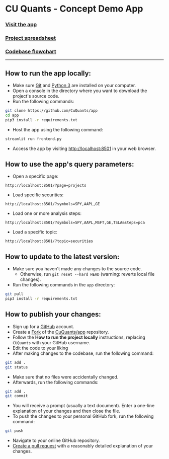 # CU Quants - Concept Demo App

### [Visit the app](https://share.streamlit.io/cuquants/app/main/frontend.py)

### [Project spreadsheet](https://docs.google.com/spreadsheets/d/1y-0I1ObMmBNRjSCXQHVt81bBOaz5_X6r0jRvElhtYxM/edit#gid=0)

### [Codebase flowchart](https://drive.google.com/file/d/1byHzvtFP-82UNh4JdKu_Bs-swS5xTg-F/view?usp=sharing)

---

## How to run the app locally:

- Make sure [Git](https://git-scm.com/downloads) and [Python 3](https://www.python.org/downloads/) are installed on your computer.
- Open a console in the directory where you want to download the project's source code.
- Run the following commands:
```sh
git clone https://github.com/CuQuants/app
cd app
pip3 install -r requirements.txt
```
- Host the app using the following command:
```sh
streamlit run frontend.py
```
- Access the app by visiting [http://localhost:8501](http://localhost:8501) in your web browser.

## How to use the app's query parameters:

- Open a specific page:
```
http://localhost:8501/?page=projects
```

- Load specific securities:
```
http://localhost:8501/?symbols=SPY,AAPL,GE
```

- Load one or more analysis steps:
```
http://localhost:8501/?symbols=SPY,AAPL,MSFT,GE,TSLA&steps=pca
```

- Load a specific topic:
```
http://localhost:8501/?topic=securities
```

## How to update to the latest version:

- Make sure you haven't made any changes to the source code.
  - Otherwise, run `git reset --hard HEAD` (warning: reverts local file changes).
- Run the following commands in the `app` directory:
```sh
git pull
pip3 install -r requirements.txt
```

## How to publish your changes:

- Sign up for a [GitHub](https://github.com/join) account.
- Create a [Fork](https://docs.github.com/en/get-started/quickstart/fork-a-repo) of the [CuQuants/app](https://github.com/CuQuants/app) repository.
- Follow the **How to run the project locally** instructions, replacing `CUQuants` with your GitHub username.
- Edit the code to your liking
- After making changes to the codebase, run the following command:
```sh
git add .
git status
```
- Make sure that no files were accidentally changed.
- Afterwards, run the following commands:
```sh
git add .
git commit
```
- You will receive a prompt (usually a text document). Enter a one-line explanation of your changes and then close the file.
- To push the changes to your personal GitHub fork, run the following command:
```sh
git push
```
- Navigate to your online GitHub repository.
- [Create a pull request](https://docs.github.com/en/github/collaborating-with-pull-requests/proposing-changes-to-your-work-with-pull-requests/creating-a-pull-request) with a reasonably detailed explanation of your changes.
